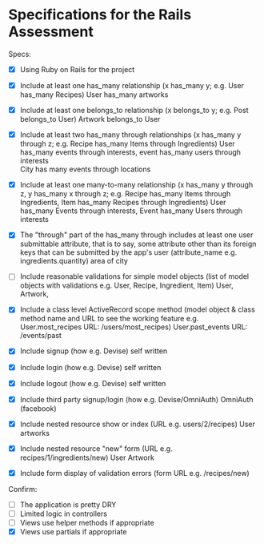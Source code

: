 # Specifications for the Rails Assessment

Specs:
- [x] Using Ruby on Rails for the project
- [x] Include at least one has_many relationship (x has_many y; e.g. User has_many Recipes)
    User has_many artworks
- [x] Include at least one belongs_to relationship (x belongs_to y; e.g. Post belongs_to User)
    Artwork belongs_to User
- [x] Include at least two has_many through relationships (x has_many y through z; e.g. Recipe has_many Items through Ingredients)
      User has_many events through interests, event has_many users through interests  
      City has many events through locations

- [x] Include at least one many-to-many relationship (x has_many y through z, y has_many x through z; e.g. Recipe has_many Items through Ingredients, Item has_many Recipes through Ingredients)
    User has_many Events through interests, Event has_many Users through interests
- [x] The "through" part of the has_many through includes at least one user submittable attribute, that is to say, some attribute other than its foreign keys that can be submitted by the app's user (attribute_name e.g. ingredients.quantity)
    area of city
- [ ] Include reasonable validations for simple model objects (list of model objects with validations e.g. User, Recipe, Ingredient, Item)
    User, Artwork,
- [x] Include a class level ActiveRecord scope method (model object & class method name and URL to see the working feature e.g. User.most_recipes URL: /users/most_recipes)
    User.past_events URL: /events/past
- [x] Include signup (how e.g. Devise)
    self written
- [x] Include login (how e.g. Devise)
    self written
- [x] Include logout (how e.g. Devise)
    self written
- [x] Include third party signup/login (how e.g. Devise/OmniAuth)
    OmniAuth (facebook)
- [x] Include nested resource show or index (URL e.g. users/2/recipes)
    User artworks
- [x] Include nested resource "new" form (URL e.g. recipes/1/ingredients/new)
    User Artwork
- [x] Include form display of validation errors (form URL e.g. /recipes/new)

Confirm:
- [ ] The application is pretty DRY
- [ ] Limited logic in controllers
- [ ] Views use helper methods if appropriate
- [x] Views use partials if appropriate
